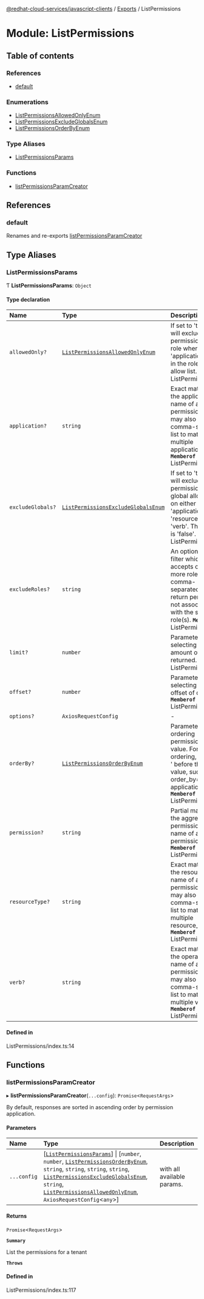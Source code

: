 [@redhat-cloud-services/javascript-clients](../README.md) / [Exports](../modules.md) / ListPermissions

# Module: ListPermissions

## Table of contents

### References

- [default](ListPermissions.md#default)

### Enumerations

- [ListPermissionsAllowedOnlyEnum](../enums/ListPermissions.ListPermissionsAllowedOnlyEnum.md)
- [ListPermissionsExcludeGlobalsEnum](../enums/ListPermissions.ListPermissionsExcludeGlobalsEnum.md)
- [ListPermissionsOrderByEnum](../enums/ListPermissions.ListPermissionsOrderByEnum.md)

### Type Aliases

- [ListPermissionsParams](ListPermissions.md#listpermissionsparams)

### Functions

- [listPermissionsParamCreator](ListPermissions.md#listpermissionsparamcreator)

## References

### default

Renames and re-exports [listPermissionsParamCreator](ListPermissions.md#listpermissionsparamcreator)

## Type Aliases

### ListPermissionsParams

Ƭ **ListPermissionsParams**: `Object`

#### Type declaration

| Name | Type | Description |
| :------ | :------ | :------ |
| `allowedOnly?` | [`ListPermissionsAllowedOnlyEnum`](../enums/ListPermissions.ListPermissionsAllowedOnlyEnum.md) | If set to \'true\', this will exclude any permission with a role where the \'application\' is not in the role create allow list. **`Memberof`** ListPermissionsApi |
| `application?` | `string` | Exact match for the application name of a permission. You may also use a comma-separated list to match on multiple applications. **`Memberof`** ListPermissionsApi |
| `excludeGlobals?` | [`ListPermissionsExcludeGlobalsEnum`](../enums/ListPermissions.ListPermissionsExcludeGlobalsEnum.md) | If set to \'true\', this will exclude any permission with a global allowance on either \'application\', \'resource_type\' or \'verb\'. The default is \'false\'. **`Memberof`** ListPermissionsApi |
| `excludeRoles?` | `string` | An optional string filter which accepts one or more role UUIDs, comma-separated, to return permissions not associated with the supplied role(s). **`Memberof`** ListPermissionsApi |
| `limit?` | `number` | Parameter for selecting the amount of data returned. **`Memberof`** ListPermissionsApi |
| `offset?` | `number` | Parameter for selecting the offset of data. **`Memberof`** ListPermissionsApi |
| `options?` | `AxiosRequestConfig` | - |
| `orderBy?` | [`ListPermissionsOrderByEnum`](../enums/ListPermissions.ListPermissionsOrderByEnum.md) | Parameter for ordering permissions by value. For inverse ordering, supply \'-\' before the param value, such as: ?order_by=-application **`Memberof`** ListPermissionsApi |
| `permission?` | `string` | Partial match for the aggregate permission value name of a permission object. **`Memberof`** ListPermissionsApi |
| `resourceType?` | `string` | Exact match for the resource type name of a permission. You may also use a comma-separated list to match on multiple resource_types. **`Memberof`** ListPermissionsApi |
| `verb?` | `string` | Exact match for the operation verb name of a permission You may also use a comma-separated list to match on multiple verbs. **`Memberof`** ListPermissionsApi |

#### Defined in

ListPermissions/index.ts:14

## Functions

### listPermissionsParamCreator

▸ **listPermissionsParamCreator**(`...config`): `Promise`\<`RequestArgs`\>

By default, responses are sorted in ascending order by permission application.

#### Parameters

| Name | Type | Description |
| :------ | :------ | :------ |
| `...config` | [[`ListPermissionsParams`](ListPermissions.md#listpermissionsparams)] \| [`number`, `number`, [`ListPermissionsOrderByEnum`](../enums/ListPermissions.ListPermissionsOrderByEnum.md), `string`, `string`, `string`, `string`, [`ListPermissionsExcludeGlobalsEnum`](../enums/ListPermissions.ListPermissionsExcludeGlobalsEnum.md), `string`, [`ListPermissionsAllowedOnlyEnum`](../enums/ListPermissions.ListPermissionsAllowedOnlyEnum.md), `AxiosRequestConfig`\<`any`\>] | with all available params. |

#### Returns

`Promise`\<`RequestArgs`\>

**`Summary`**

List the permissions for a tenant

**`Throws`**

#### Defined in

ListPermissions/index.ts:117
